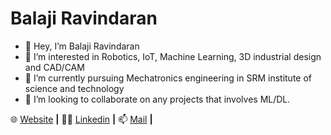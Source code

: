 # Balaji Ravindaran


- 👋 Hey, I’m Balaji Ravindaran
- 👀 I’m interested in Robotics, IoT, Machine Learning, 3D industrial design and CAD/CAM
- 🌱 I’m currently pursuing Mechatronics engineering in SRM institute of science and technology
- 💞️ I’m looking to collaborate on any projects that involves ML/DL. 


 🌐 [Website][Website] **|**
 👨‍💼 [Linkedin][Linkedin] **|**
 📫 [Mail][Mail] **|**
 
[Website]: https://balajiravindaran.netlify.app/
[Linkedin]: https://www.linkedin.com/in/balaji-ravindaran/
[Mail]: balaji05.ravindaran@gmail.com

